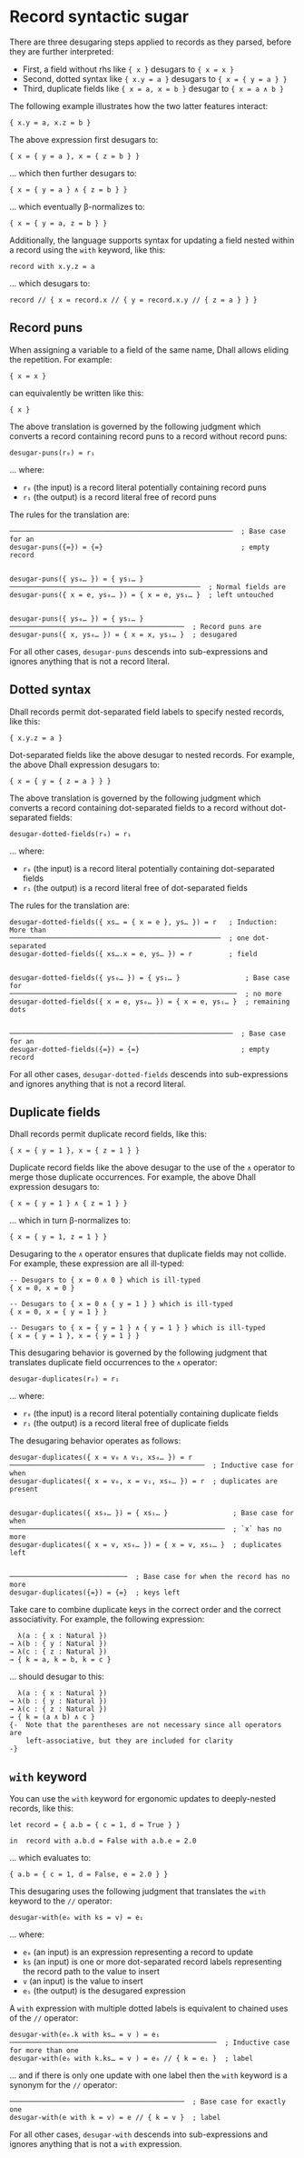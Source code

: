 # Record syntactic sugar

There are three desugaring steps applied to records as they parsed, before they
are further interpreted:

* First, a field without rhs like `{ x }` desugars to `{ x = x }`
* Second, dotted syntax like `{ x.y = a }` desugars to `{ x = { y = a } }`
* Third, duplicate fields like `{ x = a, x = b }` desugar to `{ x = a ∧ b }`

The following example illustrates how the two latter features interact:

```dhall
{ x.y = a, x.z = b }
```

The above expression first desugars to:

```dhall
{ x = { y = a }, x = { z = b } }
```

... which then further desugars to:

```dhall
{ x = { y = a } ∧ { z = b } }
```

... which eventually β-normalizes to:

```dhall
{ x = { y = a, z = b } }
```

Additionally, the language supports syntax for updating a field nested within a
record using the `with` keyword, like this:

```dhall
record with x.y.z = a
```

... which desugars to:

```dhall
record // { x = record.x // { y = record.x.y // { z = a } } }
```

## Record puns

When assigning a variable to a field of the same name, Dhall allows eliding the repetition. For example:

```dhall
{ x = x }
```

can equivalently be written like this:

```dhall
{ x }
```

The above translation is governed by the following judgment which converts
a record containing record puns to a record without record puns:

    desugar-puns(r₀) = r₁

... where:

* `r₀` (the input) is a record literal potentially containing record puns
* `r₁` (the output) is a record literal free of record puns

The rules for the translation are:

    ───────────────────────────────────────────────────────  ; Base case for an
    desugar-puns({=}) = {=}                                  ; empty record


    desugar-puns({ ys₀… }) = { ys₁… }
    ───────────────────────────────────────────────  ; Normal fields are
    desugar-puns({ x = e, ys₀… }) = { x = e, ys₁… }  ; left untouched


    desugar-puns({ ys₀… }) = { ys₁… }
    ───────────────────────────────────────────  ; Record puns are
    desugar-puns({ x, ys₀… }) = { x = x, ys₁… }  ; desugared


For all other cases, `desugar-puns` descends into sub-expressions and ignores
anything that is not a record literal.


## Dotted syntax

Dhall records permit dot-separated field labels to specify nested records, like
this:

```dhall
{ x.y.z = a }
```

Dot-separated fields like the above desugar to nested records.  For example,
the above Dhall expression desugars to:

```dhall
{ x = { y = { z = a } } }
```

The above translation is governed by the following judgment which converts
a record containing dot-separated fields to a record without dot-separated
fields:

    desugar-dotted-fields(r₀) = r₁

... where:

* `r₀` (the input) is a record literal potentially containing dot-separated
  fields
* `r₁` (the output) is a record literal free of dot-separated fields

The rules for the translation are:

    desugar-dotted-fields({ xs… = { x = e }, ys… }) = r   ; Induction: More than
    ────────────────────────────────────────────────────  ; one dot-separated
    desugar-dotted-fields({ xs….x = e, ys… }) = r         ; field


    desugar-dotted-fields({ ys₀… }) = { ys₁… }                ; Base case for
    ────────────────────────────────────────────────────────  ; no more
    desugar-dotted-fields({ x = e, ys₀… }) = { x = e, ys₁… }  ; remaining dots


    ───────────────────────────────────────────────────────  ; Base case for an
    desugar-dotted-fields({=}) = {=}                         ; empty record

For all other cases, `desugar-dotted-fields` descends into sub-expressions and ignores
anything that is not a record literal.


## Duplicate fields

Dhall records permit duplicate record fields, like this:

```dhall
{ x = { y = 1 }, x = { z = 1 } }
```

Duplicate record fields like the above desugar to the use of the `∧` operator
to merge those duplicate occurrences.  For example, the above Dhall
expression desugars to:

```dhall
{ x = { y = 1 } ∧ { z = 1 } }
```

... which in turn β-normalizes to:

```dhall
{ x = { y = 1, z = 1 } }
```

Desugaring to the `∧` operator ensures that duplicate fields may not collide.
For example, these expression are all ill-typed:

```dhall
-- Desugars to { x = 0 ∧ 0 } which is ill-typed
{ x = 0, x = 0 }

-- Desugars to { x = 0 ∧ { y = 1 } } which is ill-typed
{ x = 0, x = { y = 1 } }

-- Desugars to { x = { y = 1 } ∧ { y = 1 } } which is ill-typed
{ x = { y = 1 }, x = { y = 1 } }
```

This desugaring behavior is governed by the following judgment that translates
duplicate field occurrences to the `∧` operator:

    desugar-duplicates(r₀) = r₁

... where:

* `r₀` (the input) is a record literal potentially containing duplicate fields
* `r₁` (the output) is a record literal free of duplicate fields

The desugaring behavior operates as follows:


    desugar-duplicates({ x = v₀ ∧ v₁, xs₀… }) = r
    ────────────────────────────────────────────────  ; Inductive case for when
    desugar-duplicates({ x = v₀, x = v₁, xs₀… }) = r  ; duplicates are present


    desugar-duplicates({ xs₀… }) = { xs₁… }                ; Base case for when
    ─────────────────────────────────────────────────────  ; `x` has no more
    desugar-duplicates({ x = v, xs₀… }) = { x = v, xs₁… }  ; duplicates left


    ─────────────────────────────  ; Base case for when the record has no more
    desugar-duplicates({=}) = {=}  ; keys left


Take care to combine duplicate keys in the correct order and the correct
associativity.  For example, the following expression:

```dhall
  λ(a : { x : Natural })
→ λ(b : { y : Natural })
→ λ(c : { z : Natural })
→ { k = a, k = b, k = c }
```

... should desugar to this:

```dhall
  λ(a : { x : Natural })
→ λ(b : { y : Natural })
→ λ(c : { z : Natural })
→ { k = (a ∧ b) ∧ c }
{-  Note that the parentheses are not necessary since all operators are
    left-associative, but they are included for clarity
-}
```

## `with` keyword

You can use the `with` keyword for ergonomic updates to deeply-nested records,
like this:

```dhall
let record = { a.b = { c = 1, d = True } }

in  record with a.b.d = False with a.b.e = 2.0
```

... which evaluates to:

```dhall
{ a.b = { c = 1, d = False, e = 2.0 } }
```

This desugaring uses the following judgment that translates the `with` keyword to
the `//` operator:

    desugar-with(e₀ with ks = v) = e₁

... where:

* `e₀` (an input) is an expression representing a record to update
* `ks` (an input) is one or more dot-separated record labels representing the
  record path to the value to insert
* `v`  (an input) is the value to insert
* `e₁` (the output) is the desugared expression

A `with` expression with multiple dotted labels is equivalent to chained uses of
the `//` operator:


    desugar-with(e₀.k with ks… = v ) = e₁
    ───────────────────────────────────────────────────  ; Inductive case for more than one
    desugar-with(e₀ with k.ks… = v ) = e₀ // { k = e₁ }  ; label


... and if there is only one update with one label then the `with` keyword is a
synonym for the `//` operator:


    ───────────────────────────────────────────  ; Base case for exactly one
    desugar-with(e with k = v) = e // { k = v }  ; label


For all other cases, `desugar-with` descends into sub-expressions and ignores
anything that is not a `with` expression.
